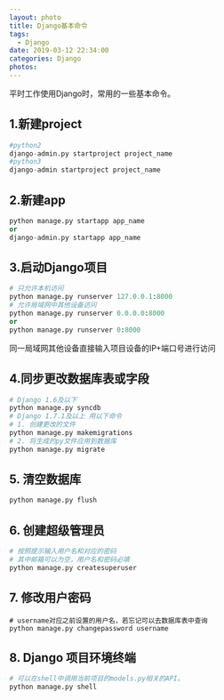 ```yaml
---
layout: photo
title: Django基本命令
tags: 
  - Django
date: 2019-03-12 22:34:00
categories: Django
photos:
---
```

平时工作使用Django时，常用的一些基本命令。
<!--more-->
## 1.新建project
```python
#python2
django-admin.py startproject project_name
#python3
django-admin startproject project_name 
```
## 2.新建app
```python
python manage.py startapp app_name
or
django-admin.py startapp app_name
```
## 3.启动Django项目
```python
# 只允许本机访问
python manage.py runserver 127.0.0.1:8000
# 允许局域网中其他设备访问
python manage.py runserver 0.0.0.0:8000
or
python manage.py runserver 0:8000
```
同一局域网其他设备直接输入项目设备的IP+端口号进行访问
## 4.同步更改数据库表或字段
```python
# Django 1.6及以下
python manage.py syncdb
# Django 1.7.1及以上 用以下命令
# 1. 创建更改的文件
python manage.py makemigrations
# 2. 将生成的py文件应用到数据库
python manage.py migrate
```
## 5. 清空数据库
```python
python manage.py flush
```
## 6. 创建超级管理员
```python
# 按照提示输入用户名和对应的密码
# 其中邮箱可以为空，用户名和密码必填
python manage.py createsuperuser
```
## 7. 修改用户密码
```
# username对应之前设置的用户名，若忘记可以去数据库表中查询
python manage.py changepassword username
```
## 8. Django 项目环境终端
```python
# 可以在shell中调用当前项目的models.py相关的API。
python manage.py shell
```